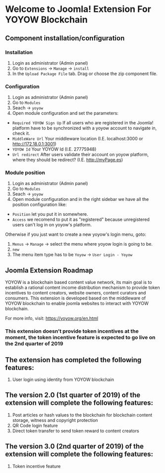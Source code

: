 # Welcome to Joomla! Extension For YOYOW Blockchain

## Component installation/configuration
### Installation
1. Login as administrator (Admin panel)
2. Go to `Extensions` &rightarrow; `Manage` &rightarrow; `install`
3. In the `Upload Package File` tab. Drag or choose the zip component file.


### Configuration
1. Login as administrator (Admin panel)
2. Go to `Modules`
3. Seach &rightarrow; `yoyow`
4. Open module configuration and set the parameters:
- `Required YOYOW Sign Up` If all users who are registered in the Joomla! platform have to be synchronized with a yoyow account to navigate in, check it.
- `MiddleWare Url` Your middleware location (I.E. localhost:3000 or http://172.18.0.1:3001)
- `YOYOW Id` Your YOYOW Id (I.E. 27775948)
- `Url redirect` After users validate their account on yoyow platform, where they should be redirect? (I.E. http://myPage.es)

### Module position
1. Login as administrator (Admin panel)
2. Go to `Modules`
3. Seach &rightarrow; `yoyow`
4. Open module configuration and in the right sidebar we have all the position configuration like:
- `Position` let you put it in somewhere.
- `Access` we recomend to put it as "registered" because unregistered users can't log in on yoyow's platform.

Otherwise if you just want to create a new yoyow's login menu, goto: 
1. `Menus` &rightarrow; `Manage` &rightarrow; select the menu where yoyow login is going to be.
2. `new`
3. The menu item type has to be `Yoyow` &rightarrow; `User Login - Yoyow`

## Joomla Extension Roadmap
YOYOW is a blockchain based content value network, its main goal is to establish a rational content income distribution mechanism to provide token incentives to content creators, website owners, content curators and consumers.
This extension is developed based on the middleware of YOYOW blockchain to enable joomla websites to interact with YOYOW blockchain.

For more info, visit: https://yoyow.org/en.html
### This extension doesn’t provide token incentives at the moment, the token incentive feature is expected to go live on the 2nd quarter of 2019

## The extension has completed the following features:
1.	User login using identity from YOYOW blockchain

## The version 2.0 (1st  quarter of 2019) of the extension will complete the following features:
1.	Post articles or hash values to the blockchain for blockchain content storage, witness and copyright protection
2.	QR Code login feature
3.	Direct token transfer to send token reward to content creators

## The version 3.0 (2nd quarter of 2019) of the extension will complete the following features:
1.	Token incentive feature
